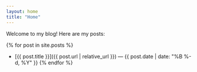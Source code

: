```yaml
---
layout: home
title: "Home"
---
```


Welcome to my blog! Here are my posts:

{% for post in site.posts %}
- [{{ post.title }}]({{ post.url | relative_url }}) — {{ post.date | date: "%B %-d, %Y" }}
{% endfor %}
